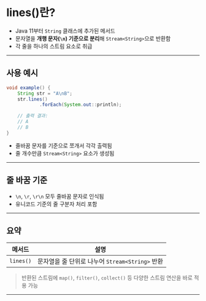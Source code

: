 # lines()란?

- Java 11부터 `String` 클래스에 추가된 메서드
- 문자열을 **개행 문자(`\n`) 기준으로 분리**해 `Stream<String>`으로 반환함
- 각 줄을 하나의 스트림 요소로 취급

---

## 사용 예시

```java
void example() {
    String str = "A\nB";
    str.lines()
            .forEach(System.out::println);

    // 출력 결과:
    // A
    // B
}
```

- 줄바꿈 문자를 기준으로 쪼개서 각각 출력됨
- 줄 개수만큼 `Stream<String>` 요소가 생성됨

---

## 줄 바꿈 기준

- `\n`, `\r`, `\r\n` 모두 줄바꿈 문자로 인식됨
- 유니코드 기준의 줄 구분자 처리 포함

---

## 요약

| 메서드       | 설명                                 |
|-----------|------------------------------------|
| `lines()` | 문자열을 줄 단위로 나누어 `Stream<String>` 반환 |

> 반환된 스트림에 `map()`, `filter()`, `collect()` 등 다양한 스트림 연산을 바로 적용 가능

---
